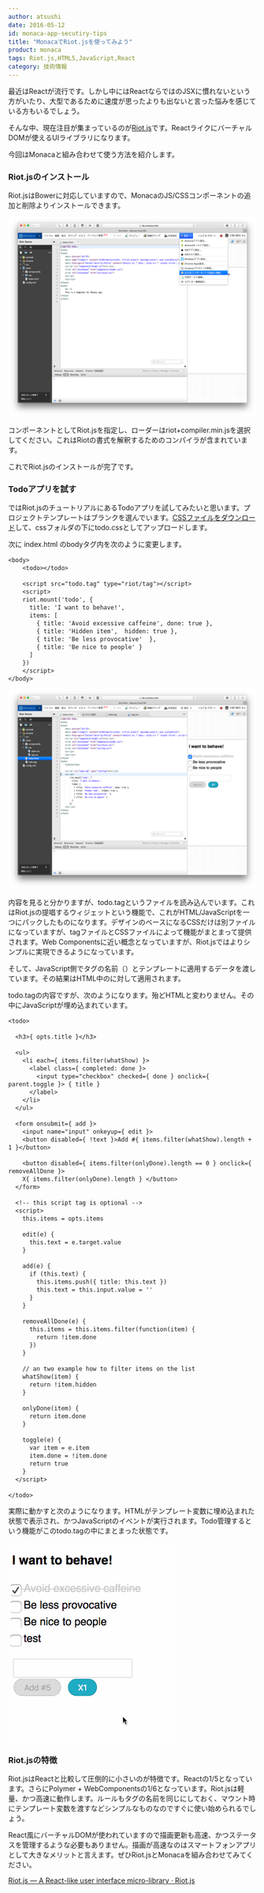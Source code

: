```yaml
---
author: atsushi
date: 2016-05-12
id: monaca-app-secutiry-tips
title: "MonacaでRiot.jsを使ってみよう"
product: monaca
tags: Riot.js,HTML5,JavaScript,React
category: 技術情報
---
```


最近はReactが流行です。しかし中にはReactならではのJSXに慣れないという方がいたり、大型であるために速度が思ったよりも出ないと言った悩みを感じている方もいるでしょう。

そんな中、現在注目が集まっているのが[Riot.js](http://riotjs.com/ja/)です。ReactライクにバーチャルDOMが使えるUIライブラリになります。

今回はMonacaと組み合わせて使う方法を紹介します。

### Riot.jsのインストール

Riot.jsはBowerに対応していますので、MonacaのJS/CSSコンポーネントの追加と削除よりインストールできます。

![](../content/images/2016/Apr/monaca-riot.js-6.png)

コンポーネントとしてRiot.jsを指定し、ローダーはriot+compiler.min.jsを選択してください。これはRiotの書式を解釈するためのコンパイラが含まれています。

これでRiot.jsのインストールが完了です。

### Todoアプリを試す

ではRiot.jsのチュートリアルにあるTodoアプリを試してみたいと思います。プロジェクトテンプレートはブランクを選んでいます。[CSSファイルをダウンロード]()して、cssフォルダの下にtodo.cssとしてアップロードします。

次に index.html のbodyタグ内を次のように変更します。

```
<body>
    <todo></todo>

    <script src="todo.tag" type="riot/tag"></script>
    <script>
    riot.mount('todo', {
      title: 'I want to behave!',
      items: [
        { title: 'Avoid excessive caffeine', done: true },
        { title: 'Hidden item',  hidden: true },
        { title: 'Be less provocative'  },
        { title: 'Be nice to people' }
      ]
    })
    </script>
</body>
```

![](../content/images/2016/Apr/monaca-riot.js-3.png)

内容を見ると分かりますが、todo.tagというファイルを読み込んでいます。これはRiot.jsの提唱するウィジェットという機能で、これがHTML/JavaScriptを一つにパックしたものになります。デザインのベースになるCSSだけは別ファイルになっていますが、tagファイルとCSSファイルによって機能がまとまって提供されます。Web Componentsに近い概念となっていますが、Riot.jsではよりシンプルに実現できるようになっています。

そして、JavaScript側でタグの名前（<todo />）とテンプレートに適用するデータを渡しています。その結果はHTML中の<todo />に対して適用されます。

todo.tagの内容ですが、次のようになります。殆どHTMLと変わりません。その中にJavaScriptが埋め込まれています。

```
<todo>

  <h3>{ opts.title }</h3>

  <ul>
    <li each={ items.filter(whatShow) }>
      <label class={ completed: done }>
        <input type="checkbox" checked={ done } onclick={ parent.toggle }> { title }
      </label>
    </li>
  </ul>

  <form onsubmit={ add }>
    <input name="input" onkeyup={ edit }>
    <button disabled={ !text }>Add #{ items.filter(whatShow).length + 1 }</button>

    <button disabled={ items.filter(onlyDone).length == 0 } onclick={ removeAllDone }>
    X{ items.filter(onlyDone).length } </button>
  </form>

  <!-- this script tag is optional -->
  <script>
    this.items = opts.items

    edit(e) {
      this.text = e.target.value
    }

    add(e) {
      if (this.text) {
        this.items.push({ title: this.text })
        this.text = this.input.value = ''
      }
    }

    removeAllDone(e) {
      this.items = this.items.filter(function(item) {
        return !item.done
      })
    }

    // an two example how to filter items on the list
    whatShow(item) {
      return !item.hidden
    }

    onlyDone(item) {
      return item.done
    }

    toggle(e) {
      var item = e.item
      item.done = !item.done
      return true
    }
  </script>

</todo>
```

実際に動かすと次のようになります。HTMLがテンプレート変数に埋め込まれた状態で表示され、かつJavaScriptのイベントが実行されます。Todo管理するという機能がこのtodo.tagの中にまとまった状態です。

![](../content/images/2016/Apr/monaca-riot.js-1.gif)

### Riot.jsの特徴

Riot.jsはReactと比較して圧倒的に小さいのが特徴です。Reactの1/5となっています。さらにPolymer + WebComponentsの1/6となっています。Riot.jsは軽量、かつ高速に動作します。ルールもタグの名前を同じにしておく、マウント時にテンプレート変数を渡すなどシンプルなものなのですぐに使い始められるでしょう。

React風にバーチャルDOMが使われていますので描画更新も高速、かつステータスを管理するような必要もありません。描画が高速なのはスマートフォンアプリとして大きなメリットと言えます。ぜひRiot.jsとMonacaを組み合わせてみてください。

[Riot.js — A React-like user interface micro-library · Riot.js](http://riotjs.com/ja/)

